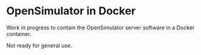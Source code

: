 # OpenSimulator in Docker

Work in progress to contain the OpenSimulator server software in a Docker container.

Not ready for general use.